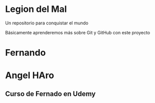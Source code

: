 # Legion del Mal
Un repositorio para conquistar el mundo

Básicamente aprenderemos más sobre Git y GitHub con este proyecto


# Fernando

# Angel HAro

## Curso de Fernado en Udemy
